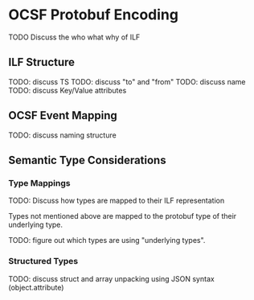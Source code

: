 # OCSF Protobuf Encoding

TODO Discuss the who what why of ILF

## ILF Structure

TODO: discuss TS
TODO: discuss "to" and "from"
TODO: discuss name
TODO: discuss Key/Value attributes

## OCSF Event Mapping

TODO: discuss naming structure

## Semantic Type Considerations

### Type Mappings

TODO: Discuss how types are mapped to their ILF representation

Types not mentioned above are mapped to the protobuf type of their
underlying type.

TODO: figure out which types are using "underlying types".

### Structured Types

TODO: discuss struct and array unpacking
using JSON syntax (object.attribute)

